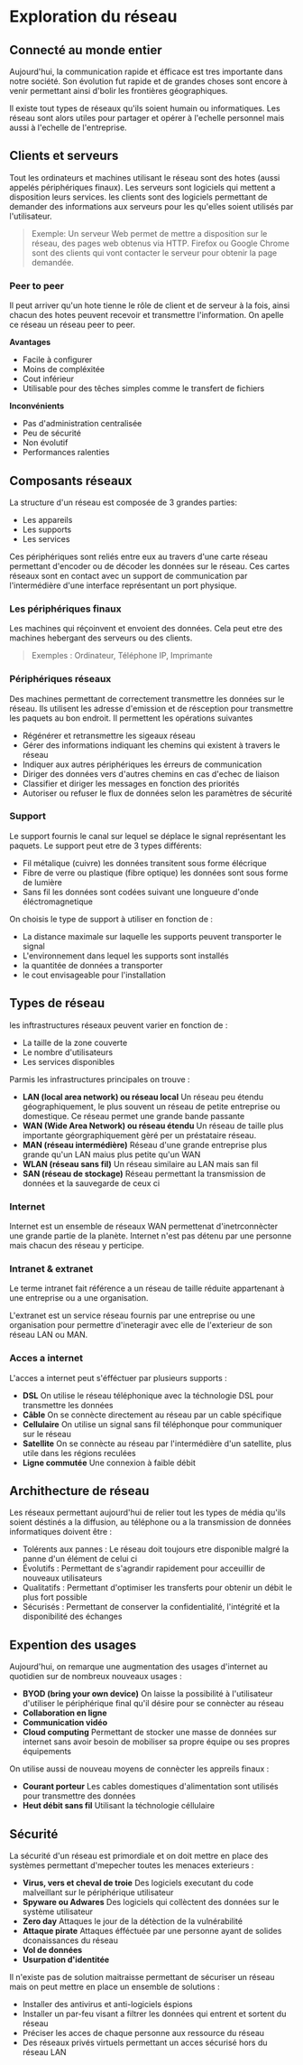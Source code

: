 # Exploration du réseau

## Connecté au monde entier

Aujourd'hui, la communication rapide et éfficace est tres importante dans notre société. Son évolution fut rapide et de grandes choses sont encore à venir permettant ainsi d'bolir les frontières géographiques.

Il existe tout types de réseaux qu'ils soient humain ou informatiques. Les réseau sont alors utiles pour partager et opérer à l'echelle personnel mais aussi à l'echelle de l'entreprise.

## Clients et serveurs

Tout les ordinateurs et machines utilisant le réseau sont des hotes (aussi appelés périphériques finaux). Les serveurs sont logiciels qui mettent a disposition leurs services. les clients sont des logiciels permettant de demander des informations aux serveurs pour les qu'elles soient utilisés par l'utilisateur.

> Exemple: Un serveur Web permet de mettre a disposition sur le réseau, des pages web obtenus via HTTP. Firefox ou Google Chrome sont des clients qui vont contacter le serveur pour obtenir la page demandée.

### Peer to peer

Il peut arriver qu'un hote tienne le rôle de client et de serveur à la fois, ainsi chacun des hotes peuvent recevoir et transmettre l'information. On apelle ce réseau un réseau peer to peer.

**Avantages**

* Facile à configurer
* Moins de compléxitée
* Cout inférieur
* Utilisable pour des têches simples comme le transfert de fichiers

**Inconvénients**

* Pas d'administration centralisée
* Peu de sécurité
* Non évolutif
* Performances ralenties

## Composants réseaux

La structure d'un réseau est composée de 3 grandes parties:

* Les appareils
* Les supports
* Les services

Ces périphériques sont reliés entre eux au travers d'une carte réseau permettant d'encoder ou de décoder les données sur le réseau. Ces cartes réseaux sont en contact avec un support de communication par l'intermédière d'une interface représentant un port physique.

### Les périphériques finaux

Les machines qui réçoinvent et envoient des données. Cela peut etre des machines hebergant des serveurs ou des clients.

> Exemples : Ordinateur, Téléphone IP, Imprimante

### Périphériques réseaux

Des machines permettant de correctement transmettre les données sur le réseau. Ils utilisent les adresse d'emission et de résception pour transmettre les paquets au bon endroit. Il permettent les opérations suivantes

* Régénérer et retransmettre les sigeaux réseau
* Gérer des informations indiquant les chemins qui existent à travers le réseau
* Indiquer aux autres périphériques les érreurs de communication
* Diriger des données vers d'autres chemins en cas d'echec de liaison
* Classifier et diriger les messages en fonction des priorités
* Autoriser ou refuser le flux de données selon les paramètres de sécurité

### Support

Le support fournis le canal sur lequel se déplace le signal représentant les paquets. Le support peut etre de 3 types différents:

* Fil métalique (cuivre) les données transitent sous forme élécrique
* Fibre de verre ou plastique (fibre optique) les données sont sous forme de lumière
* Sans fil les données sont codées suivant une longueure d'onde éléctromagnetique

On choisis le type de support à utiliser en fonction de :

* La distance maximale sur laquelle les supports peuvent transporter le signal
* L'environnement dans lequel les supports sont installés
* la quantitée de données a transporter
* le cout envisageable pour l'installation

## Types de réseau

les inftrastructures réseaux peuvent varier en fonction de :

* La taille de la zone couverte
* Le nombre d'utilisateurs
* Les services disponibles

Parmis les infrastructures principales on trouve : 

* **LAN (local area network) ou réseau local** Un réseau peu étendu géographiquement, le plus souvent un réseau de petite entreprise ou domestique. Ce réseau permet une grande bande passante
* **WAN (Wide Area Network) ou réseau étendu** Un réseau de taille plus importante géorgraphiquement gèré per un préstataire réseau.
* **MAN (réseau intermédière)** Réseau d'une grande entreprise plus grande qu'un LAN maius plus petite qu'un WAN
* **WLAN (réseau sans fil)** Un réseau similaire au LAN mais san fil
* **SAN (réseau de stockage)** Réseau permettant la transmission de données et la sauvegarde de ceux ci

### Internet

Internet est un ensemble de réseaux WAN permettenat d'inetrconnècter une grande partie de la planète. Internet n'est pas détenu par une personne mais chacun des réseau y perticipe.

### Intranet & extranet

Le terme intranet fait référence a un réseau de taille réduite appartenant à une entreprise ou a une organisation.

L'extranet est un service réseau fournis par une entreprise ou une organisation pour permettre d'ineteragir avec elle de l'exterieur de son réseau LAN ou MAN.

### Acces a internet

L'acces a internet peut s'éfféctuer par plusieurs supports : 

* **DSL** On utilise le réseau téléphonique avec la téchnologie DSL pour transmettre les données
* **Câble** On se connècte directement au réseau par un cable spécifique
* **Cellulaire** On utilise un signal sans fil téléphonque pour communiquer sur le réseau
* **Satellite** On se connècte au réseau par l'intermédière d'un satellite, plus utile dans les régions reculées
* **Ligne commutée** Une connexion à faible débit 

## Archithecture de réseau

Les réseaux permettant aujourd'hui de relier tout les types de média qu'ils soient déstinés a la diffusion, au téléphone ou a la transmission de données informatiques doivent être :

* Tolérents aux pannes : Le réseau doit toujours etre disponible malgré la panne d'un élément de celui ci
* Évolutifs : Permettant de s'agrandir rapidement pour acceuillir de nouveaux utilisateurs
* Qualitatifs : Permettant d'optimiser les transferts pour obtenir un débit le plus fort possible
* Sécurisés : Permettant de conserver la confidentialité, l'intégrité et la disponibilité des échanges

## Expention des usages

Aujourd'hui, on remarque une augmentation des usages d'internet au quotidien sur de nombreux nouveaux usages : 

* **BYOD (bring your own device)** On laisse la possibilité à l'utilisateur d'utiliser le périphérique final qu'il désire pour se connècter au réseau
* **Collaboration en ligne**
* **Communication vidéo**
* **Cloud computing** Permettant de stocker une masse de données sur internet sans avoir besoin de mobiliser sa propre équipe ou ses propres équipements

On utilise aussi de nouveau moyens de connècter les appreils finaux : 

* **Courant porteur** Les cables domestiques d'alimentation sont utilisés pour transmettre des données
* **Heut débit sans fil** Utilisant la téchnologie céllulaire

## Sécurité

La sécurité d'un réseau est primordiale et on doit mettre en place des systèmes permettant d'mepecher toutes les menaces exterieurs :

* **Virus, vers et cheval de troie** Des logiciels executant du code malveillant sur le périphérique utilisateur
* **Spyware ou Adwares** Des logiciels qui collèctent des données sur le système utilisateur
* **Zero day** Attaques le jour de la détèction de la vulnérabilité
* **Attaque pirate** Attaques éfféctuée par une personne ayant de solides dconaissances du réseau
* **Vol de données**
* **Usurpation d'identitée**

Il n'existe pas de solution maitraisse permettant de sécuriser un réseau mais on peut mettre en place un ensemble de solutions :

* Installer des antivirus et anti-logiciels éspions
* Installer un par-feu visant a filtrer les données qui entrent et sortent du réseau
* Préciser les acces de chaque personne aux ressource du réseau
* Des réseaux privés virtuels permettant un acces sécurisé hors du réseau LAN
